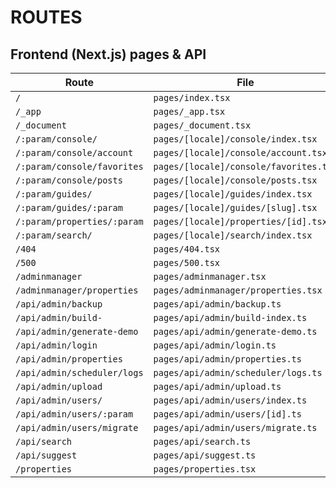 # ROUTES


## Frontend (Next.js) pages & API

| Route | File |
|---|---|
| `/` | `pages/index.tsx` |
| `/_app` | `pages/_app.tsx` |
| `/_document` | `pages/_document.tsx` |
| `/:param/console/` | `pages/[locale]/console/index.tsx` |
| `/:param/console/account` | `pages/[locale]/console/account.tsx` |
| `/:param/console/favorites` | `pages/[locale]/console/favorites.tsx` |
| `/:param/console/posts` | `pages/[locale]/console/posts.tsx` |
| `/:param/guides/` | `pages/[locale]/guides/index.tsx` |
| `/:param/guides/:param` | `pages/[locale]/guides/[slug].tsx` |
| `/:param/properties/:param` | `pages/[locale]/properties/[id].tsx` |
| `/:param/search/` | `pages/[locale]/search/index.tsx` |
| `/404` | `pages/404.tsx` |
| `/500` | `pages/500.tsx` |
| `/adminmanager` | `pages/adminmanager.tsx` |
| `/adminmanager/properties` | `pages/adminmanager/properties.tsx` |
| `/api/admin/backup` | `pages/api/admin/backup.ts` |
| `/api/admin/build-` | `pages/api/admin/build-index.ts` |
| `/api/admin/generate-demo` | `pages/api/admin/generate-demo.ts` |
| `/api/admin/login` | `pages/api/admin/login.ts` |
| `/api/admin/properties` | `pages/api/admin/properties.ts` |
| `/api/admin/scheduler/logs` | `pages/api/admin/scheduler/logs.ts` |
| `/api/admin/upload` | `pages/api/admin/upload.ts` |
| `/api/admin/users/` | `pages/api/admin/users/index.ts` |
| `/api/admin/users/:param` | `pages/api/admin/users/[id].ts` |
| `/api/admin/users/migrate` | `pages/api/admin/users/migrate.ts` |
| `/api/search` | `pages/api/search.ts` |
| `/api/suggest` | `pages/api/suggest.ts` |
| `/properties` | `pages/properties.tsx` |